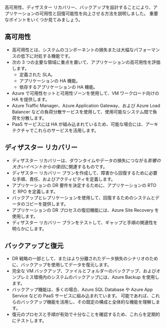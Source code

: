 高可用性、ディザスター リカバリー、バックアップを設計することにより、アプリケーションの可用性と回復可能性を向上させる方法を説明しました。 重要なポイントをいくつか見てみましょう。

## <a name="high-availability"></a>高可用性

- 高可用性とは、システムのコンポーネントの損失または大幅なパフォーマンスの低下に対処する機能です。
- 次の 3 つの主要な領域に重点を置いて、アプリケーションの高可用性を評価します。
  - 定義された SLA。
  - アプリケーションの HA 機能。
  - 依存するアプリケーションの HA 機能。
- Azure で可用性セットと可用性ゾーンを使用して、VM ワークロード向けの HA を提供します。
- Azure Traffic Manager、Azure Application Gateway、および Azure Load Balancer などの負荷分散サービスを使用して、使用可能なシステム間で負荷を分散します。
- PaaS サービスには HA が組み込まれているため、可能な場合には、アーキテクチャでこれらのサービスを活用します。

## <a name="disaster-recovery"></a>ディザスター リカバリー

- ディザスター リカバリーは、ダウンタイムやデータの損失につながる*影響の大きいイベントからの復旧*に関連するものです。
- ディザスター リカバリー プランを作成して、障害から回復するために必要な手順、責任、およびアクティビティを定義します。
- アプリケーションの DR 要件を決定するために、アプリケーションの RTO と RPO を定義します。
- バックアップとレプリケーションを使用して、回復するためのシステムとデータのコピーを提供します。
- アプリケーションの DR プロセスの復旧機能には、Azure Site Recovery を使用します。
- ディザスター リカバリー プランをテストして、ギャップと手順の関連性を明らかにします。

## <a name="backup-and-restore"></a>バックアップと復元

- DR 戦略の一部として、またはより分離されたデータ損失のシナリオのために、バックアップを使用してデータを復元します。
- 完全な VM バックアップ、ファイルとフォルダーのバックアップ、およびオンプレミス環境内のシステムのバックアップには、Azure Backup を使用します。
- バックアップ機能は、多くの場合、Azure SQL Database や Azure App Service などの PaaS サービスに組み込まれています。 可能であれば、これらのバックアップ機能を活用し、その既定の構成と全体的な機能を理解します。
- 復元のプロセスと手順が有効で十分なことを確認するため、これらを定期的にテストします。
